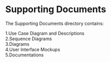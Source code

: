 # Supporting Documents

The Supporting Documents directory contains:<br/>

1.Use Case Diagram and Descriptions<br/>
2.Sequence Diagrams<br/>
3.Diagrams<br/>
4.User Interface Mockups<br/>
5.Documentations<br/>
